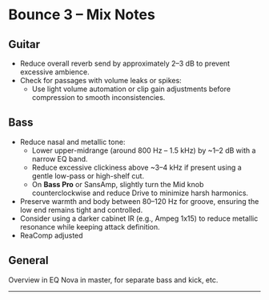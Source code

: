 # Bounce 3 – Mix Notes

## Guitar
- Reduce overall reverb send by approximately 2–3 dB to prevent excessive ambience.
- Check for passages with volume leaks or spikes:
  - Use light volume automation or clip gain adjustments before compression to smooth inconsistencies.

## Bass
- Reduce nasal and metallic tone:
  - Lower upper-midrange (around 800 Hz – 1.5 kHz) by ~1–2 dB with a narrow EQ band.
  - Reduce excessive clickiness above ~3–4 kHz if present using a gentle low-pass or high-shelf cut.
  - On **Bass Pro** or SansAmp, slightly turn the Mid knob counterclockwise and reduce Drive to minimize harsh harmonics.
- Preserve warmth and body between 80–120 Hz for groove, ensuring the low end remains tight and controlled.
- Consider using a darker cabinet IR (e.g., Ampeg 1x15) to reduce metallic resonance while keeping attack definition.
- ReaComp adjusted

## General

Overview in EQ Nova in master, for separate bass and kick, etc.

---
